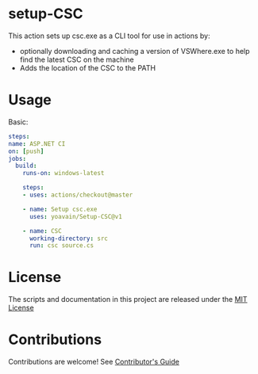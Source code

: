 # setup-CSC

This action sets up csc.exe as a CLI tool for use in actions by:
- optionally downloading and caching a version of VSWhere.exe to help find the latest CSC on the machine
- Adds the location of the CSC to the PATH


# Usage

Basic:
```yaml
steps:
name: ASP.NET CI
on: [push]
jobs:
  build:
    runs-on: windows-latest

    steps:
    - uses: actions/checkout@master

    - name: Setup csc.exe
      uses: yoavain/Setup-CSC@v1

    - name: CSC
      working-directory: src
      run: csc source.cs
```


# License

The scripts and documentation in this project are released under the [MIT License](LICENSE)

# Contributions

Contributions are welcome!  See [Contributor's Guide](docs/contributors.md)